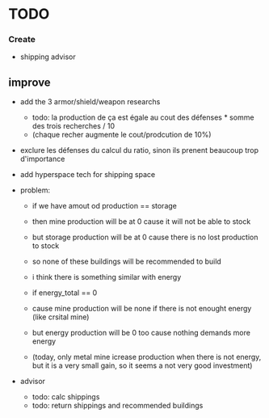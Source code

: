 # TODO

### Create

- shipping advisor

## improve

- add the 3 armor/shield/weapon researchs
  - todo: la production de ça est égale au cout des défenses * somme des trois recherches / 10
  - (chaque recher augmente le cout/prodcution de 10%)
- exclure les défenses du calcul du ratio, sinon ils prenent beaucoup trop d'importance
- add hyperspace tech for shipping space

- problem:
  - if we have amout od production == storage
  - then mine production will be at 0 cause it will not be able to stock
  - but storage production will be at 0 cause there is no lost production to stock
  - so none of these buildings will be recommended to build

  - i think there is something similar with energy
  - if energy_total == 0
  - cause mine production will be none if there is not enought energy (like crsital mine)
  - but energy production will be 0 too cause nothing demands more energy
  - (today, only metal mine icrease production when there is not energy, but it is a very small gain, so it seems a not very good investment)

- advisor
  - todo: calc shippings
  - todo: return shippings and recommended buildings
